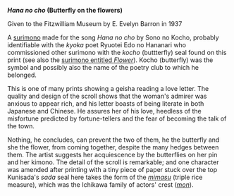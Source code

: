 **_Hana no cho_ (Butterfly on the flowers)**

Given to the Fitzwilliam Museum by E. Evelyn Barron in 1937

A [surimono](/theme/surimono-and-special-printing-effects) made for the song _Hana no cho_ by Sono no Kocho, probably identifiable with the _kyoka_ poet Ryuotei Edo no Hananari who commissioned other surimono with the _kocho_ (buttterfly) seal found on this print (see also the [surimono entitled _Flower_](KUN/kunp489.htm)). Kocho (butterfly) was the symbol and possibly also the name of the poetry club to which he belonged.

This is one of many prints showing a geisha reading a love letter. The quality and design of the scroll shows that the woman's admirer was anxious to appear rich, and his letter boasts of being literate in both Japanese and Chinese. He assures her of his love, heedless of the misfortune predicted by fortune-tellers and the fear of becoming the talk of the town.

Nothing, he concludes, can prevent the two of them, he the butterfly and she the flower, from coming together, despite the many hedges between them. The artist suggests her acquiescence by the butterflies on her pin and her kimono. The detail of the scroll is remarkable; and one character was amended after printing with a tiny piece of paper stuck over the top Kunisada's _sada_ seal here takes the form of the _[mimasu](/theme/actors-names-and-crests)_ (triple rice measure), which was the Ichikawa family of actors' crest (_[mon](/theme/actors-names-and-crests)_).
